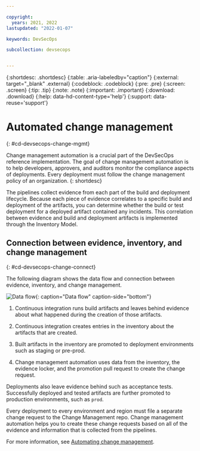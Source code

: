 ```yaml
---

copyright:
  years: 2021, 2022
lastupdated: "2022-01-07"

keywords: DevSecOps

subcollection: devsecops


---
```


{:shortdesc: .shortdesc}
{:table: .aria-labeledby="caption"}
{:external: target="_blank" .external}
{:codeblock: .codeblock}
{:pre: .pre}
{:screen: .screen}
{:tip: .tip}
{:note: .note}
{:important: .important}
{:download: .download}
{:help: data-hd-content-type='help'}
{:support: data-reuse='support'}

# Automated change management
{: #cd-devsecops-change-mgmt}

Change management automation is a crucial part of the DevSecOps reference implementation. The goal of change management automation is to help developers, approvers, and auditors monitor the compliance aspects of deployments. Every deployment must follow the change management policy of an organization.
{: shortdesc}

The pipelines collect evidence from each part of the build and deployment lifecycle. Because each piece of evidence correlates to a specific build and deployment of the artifacts, you can determine whether the build or test deployment for a deployed artifact contained any incidents. This correlation between evidence and build and deployment artifacts is implemented through the Inventory Model.

## Connection between evidence, inventory, and change management
{: #cd-devsecops-change-connect}

The following diagram shows the data flow and connection between evidence, inventory, and change management.

 ![Data flow](images/data-flow.svg){: caption="Data flow" caption-side="bottom"}
 
 1. Continuous integration runs build artifacts and leaves behind evidence about what happened during the creation of those artifacts.

 2. Continuous integration creates entries in the inventory about the artifacts that are created.
 
 3. Built artifacts in the inventory are promoted to deployment environments such as staging or pre-prod.
 
 4. Change management automation uses data from the inventory, the evidence locker, and the promotion pull request to create the change request.

Deployments also leave evidence behind such as acceptance tests. Successfully deployed and tested artifacts are further promoted to production environments, such as `prod`.

Every deployment to every environment and region must file a separate change request to the Change Management repo. Change management automation helps you to create these change requests based on all of the evidence and information that is collected from the pipelines.

For more information, see [Automating change management](/docs/devsecops?topic=devsecops-cd-devsecops-automate-changemgmt).
